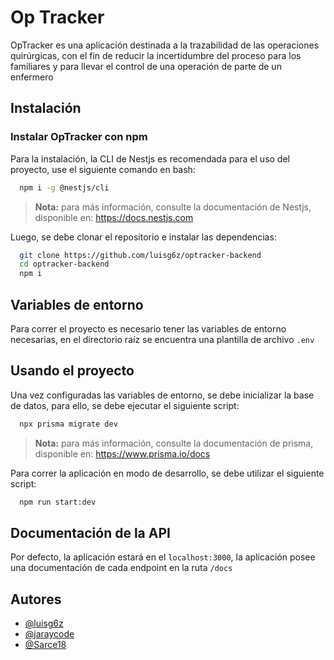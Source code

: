 
# Op Tracker

OpTracker es una aplicación destinada a la trazabilidad de las operaciones quirúrgicas, con el fin de reducir la incertidumbre del proceso para los familiares y para llevar el control de una operación de parte de un enfermero




## Instalación

### Instalar OpTracker con npm

Para la instalación, la CLI de Nestjs es recomendada para el uso del proyecto, use el siguiente comando en bash:


```bash
  npm i -g @nestjs/cli
```

> **Nota:**
> para más información, consulte la documentación de Nestjs, disponible en: https://docs.nestjs.com

Luego, se debe clonar el repositorio e instalar las dependencias:

```bash
  git clone https://github.com/luisg6z/optracker-backend
  cd optracker-backend
  npm i
```
## Variables de entorno

Para correr el proyecto es necesario tener las variables de entorno necesarias, en el directorio raíz se encuentra una plantilla de archivo `.env`


## Usando el proyecto

Una vez configuradas las variables de entorno, se debe inicializar la base de datos, para ello, se debe ejecutar el siguiente script:

```bash
  npx prisma migrate dev
```
> **Nota:**
> para más información, consulte la documentación de prisma, disponible en: https://www.prisma.io/docs

Para correr la aplicación en modo de desarrollo, se debe utilizar el siguiente script:

```bash
  npm run start:dev
```


## Documentación de la API

Por defecto, la aplicación estará en el `localhost:3000`, la aplicación posee una documentación de cada endpoint en la ruta `/docs`


## Autores

- [@luisg6z](https://github.com/luisg6z)
- [@jaraycode](https://github.com/jaraycode)
- [@Sarce18](https://github.com/Sarce18)



